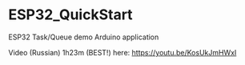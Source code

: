 # ESP32_QuickStart
ESP32 Task/Queue demo Arduino application

Video (Russian) 1h23m (BEST!) here:
https://youtu.be/KosUkJmHWxI
